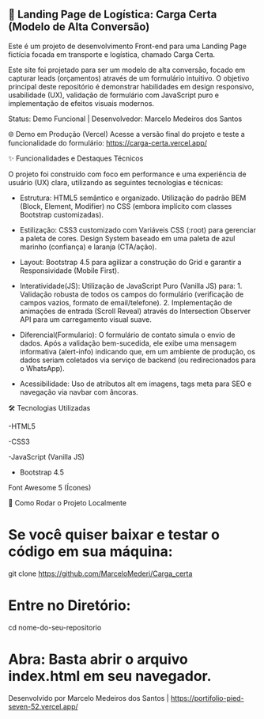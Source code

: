 ## 🚚 Landing Page de Logística: Carga Certa (Modelo de Alta Conversão)
Este é um projeto de desenvolvimento Front-end para uma Landing Page fictícia focada em transporte e logística, chamado Carga Certa.

Este site foi projetado para ser um modelo de alta conversão, focado em capturar leads (orçamentos) através de um formulário intuitivo. O objetivo principal deste repositório é demonstrar habilidades em design responsivo, usabilidade (UX), validação de formulário com JavaScript puro e implementação de efeitos visuais modernos.

Status: Demo Funcional | Desenvolvedor: Marcelo Medeiros dos Santos

🌐 Demo em Produção (Vercel)
Acesse a versão final do projeto e teste a funcionalidade do formulário:
https://carga-certa.vercel.app/

✨ Funcionalidades e Destaques Técnicos

O projeto foi construído com foco em performance e uma experiência de usuário (UX) clara, utilizando as seguintes tecnologias e técnicas:

- Estrutura: HTML5 semântico e organizado. Utilização do padrão BEM (Block, Element, Modifier) no CSS (embora implícito com classes Bootstrap customizadas).

- Estilização: CSS3 customizado com Variáveis CSS (:root) para gerenciar a paleta de cores. Design System baseado em uma paleta de azul marinho (confiança) e laranja (CTA/ação).

- Layout: Bootstrap 4.5 para agilizar a construção do Grid e garantir a Responsividade (Mobile First).

- Interatividade(JS): Utilização de JavaScript Puro (Vanilla JS) para: 1. Validação robusta de todos os campos do formulário (verificação de campos vazios, formato de email/telefone). 2. Implementação de animações de entrada (Scroll Reveal) através do Intersection Observer API para um carregamento visual suave.

- Diferencial(Formulario): O formulário de contato simula o envio de dados. Após a validação bem-sucedida, ele exibe uma mensagem informativa (alert-info) indicando que, em um ambiente de produção, os dados seriam coletados via serviço de backend (ou redirecionados para o WhatsApp).

- Acessibilidade: Uso de atributos alt em imagens, tags meta para SEO e navegação via navbar com âncoras.

🛠️ Tecnologias Utilizadas

-HTML5

-CSS3

-JavaScript (Vanilla JS)

- Bootstrap 4.5

Font Awesome 5 (Ícones)

🚀 Como Rodar o Projeto Localmente

# Se você quiser baixar e testar o código em sua máquina:
git clone https://github.com/MarceloMederi/Carga_certa

# Entre no Diretório:
cd nome-do-seu-repositorio

# Abra: Basta abrir o arquivo index.html em seu navegador.
Desenvolvido por Marcelo Medeiros dos Santos | https://portifolio-pied-seven-52.vercel.app/